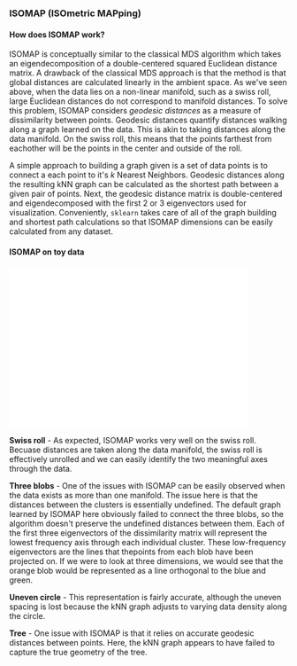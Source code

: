 ### ISOMAP (ISOmetric MAPping)

#### How does ISOMAP work?

ISOMAP is conceptually similar to the classical MDS algorithm which takes an eigendecomposition of a double-centered squared Euclidean distance matrix. A drawback of the classical MDS approach is that the method is that global distances are calculated linearly in the ambient space. As we've seen above, when the data lies on a non-linear manifold, such as a swiss roll, large Euclidean distances do not correspond to manifold distances. To solve this problem, ISOMAP considers *geodesic distances* as a measure of dissimilarity between points. Geodesic distances quantify distances walking along a graph learned on the data. This is akin to taking distances along the data manifold. On the swiss roll, this means that the points farthest from eachother will be the points in the center and outside of the roll.
 
A simple approach to building a graph given is a set of data points is to connect a each point to it's *k* Nearest Neighbors. Geodesic distances along the resulting kNN graph can be calculated as the shortest path between a given pair of points. Next, the geodesic distance matrix is double-centered and eigendecomposed with the first 2 or 3 eigenvectors used for visualization. Conveniently, `sklearn` takes care of all of the graph building and shortest path calculations so that ISOMAP dimensions can be easily calculated from any dataset.

#### ISOMAP on toy data

![ISOMAP on toy data](img/toy_data.ISOMAP.png)


**Swiss roll** - As expected, ISOMAP works very well on the swiss roll. Becuase distances are taken along the data manifold, the swiss roll is effectively unrolled and we can easily identify the two meaningful axes through the data.

**Three blobs** - One of the issues with ISOMAP can be easily observed when the data exists as more than one manifold. The issue here is that the distances between the clusters is essentially undefined. The default graph learned by ISOMAP here obviously failed to connect the three blobs, so the algorithm doesn't preserve the undefined distances between them. Each of the first three eigenvectors of the dissimilarity matrix will represent the lowest frequency axis through each individual cluster. These low-frequency eigenvectors are the lines that thepoints from each blob have been projected on. If we were to look at three dimensions, we would see that the orange blob would be represented as a line orthogonal to the blue and green.

**Uneven circle** - This representation is fairly accurate, although the uneven spacing is lost because the kNN graph adjusts to varying data density along the circle.

**Tree** - One issue with ISOMAP is that it relies on accurate geodesic distances between points. Here, the kNN graph appears to have failed to capture the true geometry of the tree.
